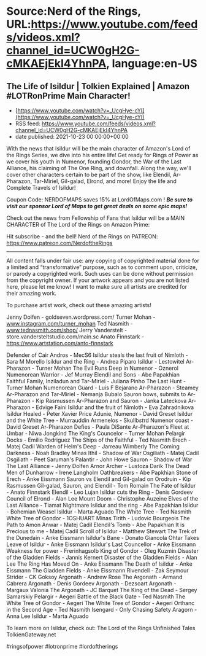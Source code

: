 # Source:Nerd of the Rings, URL:https://www.youtube.com/feeds/videos.xml?channel_id=UCW0gH2G-cMKAEjEkI4YhnPA, language:en-US

## The Life of Isildur | Tolkien Explained | Amazon #LOTRonPrime Main Character!
 - [https://www.youtube.com/watch?v=_UcgHye-cYI](https://www.youtube.com/watch?v=_UcgHye-cYI)
 - RSS feed: https://www.youtube.com/feeds/videos.xml?channel_id=UCW0gH2G-cMKAEjEkI4YhnPA
 - date published: 2021-10-23 00:00:00+00:00

With the news that Isildur will be the main character of Amazon's Lord of the Rings Series, we dive into his entire life!  Get ready for Rings of Power as we cover his youth in Numenor, founding Gondor, the War of the Last Alliance, his claiming of The One Ring, and downfall.  Along the way, we'll cover other characters certain to be part of the show, like Elendil, Ar-Pharazon, Tar-Miriel, Gil-galad, Elrond, and more!  Enjoy the life and Complete Travels of Isildur!

Coupon Code: NERDOFMAPS saves 15% at LordOfMaps.com !
***Be sure to visit our sponsor Lord of Maps to get great deals on some epic maps!***

Check out the news from Fellowship of Fans that Isildur will be a MAIN CHARACTER of The Lord of the Rings on Amazon Prime:

Hit subscribe - and the bell!
Nerd of the Rings on PATREON: https://www.patreon.com/NerdoftheRings

-------------- 
All content falls under fair use: any copying of copyrighted material done for a limited and “transformative” purpose, such as to comment upon, criticize, or parody a copyrighted work. Such uses can be done without permission from the copyright owner.   If your artwork appears and you are not listed here, please let me know! I want to make sure all artists are credited for their amazing work.

To purchase artist work, check out these amazing artists!

Jenny Dolfen - goldseven.wordpress.com/
Turner Mohan - www.instagram.com/turner_mohan
Ted Nasmith - www.tednasmith.com/shop/
Jerry Vanderstelt - store.vandersteltstudio.com/main.sc
Anato Finnstark - https://www.artstation.com/anto-finnstark

Defender of Cair Andros - MecS6
Isildur steals the last fruit of Nimloth - Sara M Morello
Isildur and the Ring - Andrea Piparo
Isildur - Lestowitel
Ar-Pharazon - Turner Mohan
The Evil Runs Deep in Numenor - Oznerol
Numenorean Warrior - Jef Murray
Elendil and Sons - Abe Papakhian
Faithful Family, Inziladun and Tar-Miriel - Juliana Pinho
The Last Hunt - Turner Mohan
Numenorean Guard - Luis F Bejarano
Ar-Pharazon - Steamey
Ar-Pharazon and Tar-Miriel - Nemanja Bubalo
Sauron bows, submits to Ar-Pharazon - Kip Rasmussen
Ar-Pharazon and Sauron - Janka Lateckova
Ar-Pharazon - Edvige Faini
Isildur and the fruit of Nimloth - Eva Zahradnikova
Isildur Healed - Peter Xavier Price
Adunie, Numenor - David Greset
Isildur and the White Tree - Murrauddin
Armenelos - Skullb*st*rd
Numenor coast - David Greset
Ar-Pharazon Defies - Paula DiSante
Ar-Pharazon's Fleet at Umbar - Niwa Jongkind
The King's Councelor - Turner Mohan
Pelargir Docks - Emilio Rodriguez
The Ships of the Faithful - Ted Nasmith
Erech - Matej Cadil
Warden of Helm's Deep - Jarreau Wimberly
The Coming Darkness - Noah Bradley
Minas Ithil - Shadow of War
Osgiliath - Matej Cadil
Osgiliath - Peet
Saruman's Palantir - John Howe
Sauron - Shadow of War
The Last Alliance - Jenny Dolfen
Arnor Archer - Lustoza Darik
The Dead Men of Dunharrow - Irene Langholm
Oathbreakers - Abe Papkhian
Stone of Erech - Anke Eissmann
Sauron vs Elendil and Gil-galad on Orodruin - Kip Rasmussen
Gil-galad, Sauron, and Elendil - Tom Romain
The Fate of Isildur - Anato Finnstark
Elendil - Leo Lujan
Isildur cuts the Ring - Denis Gordeev
Council of Elrond - Alan Lee
Mount Doom - Christophe Auzeine
Elves of the Last Alliance - Tiamat Nightmare
Isildur and the ring - Abe Papakhian
Isildur - Bohemian Weasel
Isildur - Marta Aguado
The White Tree - Ted Nasmith
White Tree of Gondor - 1OSHUART
Minas Tirith - Ludovic Bourgeois
The Path to Amon Anwar - Matej Cadil
Elendil's Tomb - Abe Papakhian
It is Precious to me - Matej Cadil
Scroll of Isildur - Matthew Stewart
The Trek of the Dunedain - Anke Eissmann
Isildur's Bane - Donato Giancola
Ohtar Takes Leave of Isildur - Anke Eissmann
Isildur's Last Councellor - Anke Eissmann
Weakness for power - Frerinhagsolb
King of Gondor - Oleg Kuzmin
Disaster of the Gladden Fields - Jannis Kernert
Disaster of the Gladden Fields - Alan Lee
The Ring Has Moved On - Anke Eissmann
The Death of Isildur - Anke Eissmann
The Gladden Fields - Anke Eissmann
Rivendell - Zak Seymour
Strider - CK Goksoy
Argonath - Andrew Rose
The Argonath - Armand Cabrera
Argonath - Denis Gordeev
Argonath - Dezsoart
Argonath - Margaux Valonia
The Argonath - JC Barquet
The King of the Dead - Sergey Samarskiy
Pelargir - Aegeri
Battle of the Black Gate - Ted Nasmith
The White Tree of Gondor - Aegeri
The White Tree of Gondor - Aegeri
Orthanc in the Second Age - Ted Nasmith
Isengard - Only Chasing Safety
Aragorn - Anna Lee
Isildur - Marta Aguado

To learn more on Isildur, check out:
The Lord of the Rings
Unfinished Tales
TolkienGateway.net

#ringsofpower #lotronprime #lordoftherings

